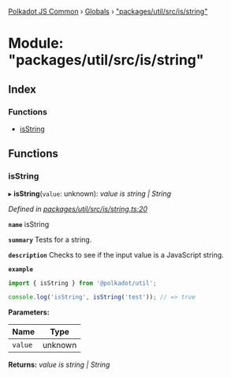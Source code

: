 [Polkadot JS Common](../README.md) › [Globals](../globals.md) › ["packages/util/src/is/string"](_packages_util_src_is_string_.md)

# Module: "packages/util/src/is/string"

## Index

### Functions

* [isString](_packages_util_src_is_string_.md#isstring)

## Functions

###  isString

▸ **isString**(`value`: unknown): *value is string | String*

*Defined in [packages/util/src/is/string.ts:20](https://github.com/polkadot-js/common/blob/0a6bd414/packages/util/src/is/string.ts#L20)*

**`name`** isString

**`summary`** Tests for a string.

**`description`** 
Checks to see if the input value is a JavaScript string.

**`example`** 
<BR>

```javascript
import { isString } from '@polkadot/util';

console.log('isString', isString('test')); // => true
```

**Parameters:**

Name | Type |
------ | ------ |
`value` | unknown |

**Returns:** *value is string | String*
